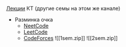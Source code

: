 [Лекции](https://www.youtube.com/watch?v=wV8pj_x4XvM&list=PLd7QXkfmSY7ZXVHOLA5Gz_jovdRHSNNG8) КТ (другие семы на этом же канале)
-  Разминка очка
	- [NeetCode](https://neetcode.io/)
	- [LeetCode](https://leetcode.com/)
	- [CodeForces](https://codeforces.com/)
![[1sem.zip]]
![[2sem.zip]]
